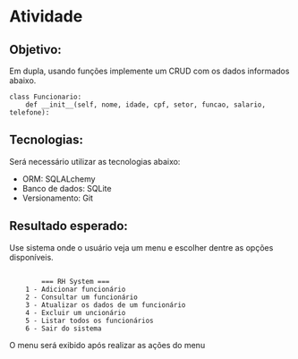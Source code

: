# Atividade

## Objetivo:
Em dupla, usando funções implemente um CRUD com os dados informados abaixo.

```
class Funcionario:
    def __init__(self, nome, idade, cpf, setor, funcao, salario, telefone):
```

## Tecnologias:
Será necessário utilizar as tecnologias abaixo:
- ORM: SQLALchemy
- Banco de dados: SQLite
- Versionamento: Git

## Resultado esperado:
Use sistema onde o usuário veja um menu e escolher dentre as opções disponíveis.

```

        === RH System ===
    1 - Adicionar funcionário
    2 - Consultar um funcionário 
    3 - Atualizar os dados de um funcionário
    4 - Excluir um uncionário
    5 - Listar todos os funcionários
    6 - Sair do sistema
```

O menu será exibido após realizar as ações do menu